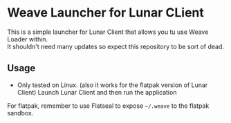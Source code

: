 # Weave Launcher for Lunar CLient
This is a simple launcher for Lunar Client that allows you tu use Weave Loader within.\
It shouldn't need many updates so expect this repository to be sort of dead.

## Usage
- Only tested on Linux. (also it works for the flatpak version of Lunar Client)
Launch Lunar Client and then run the application

For flatpak, remember to use Flatseal to expose `~/.weave` to the flatpak sandbox.
